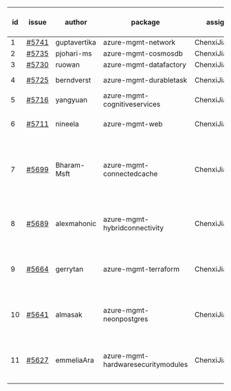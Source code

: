 | id | issue | author | package | assignee | bot advice | created date of issue | target release date | date from target |
| ------ | ------ | ------ | ------ | ------ | ------ | ------ | ------ | :-----: |
| 1 | [#5741](https://github.com/Azure/sdk-release-request/issues/5741) | guptavertika | azure-mgmt-network | ChenxiJiang333 |  | 11-20 | 12-26 |  |
| 2 | [#5735](https://github.com/Azure/sdk-release-request/issues/5735) | pjohari-ms | azure-mgmt-cosmosdb | ChenxiJiang333 | new issue. | 11-18 | 12-27 |  |
| 3 | [#5730](https://github.com/Azure/sdk-release-request/issues/5730) | ruowan | azure-mgmt-datafactory | ChenxiJiang333 |  | 11-15 | 12-26 |  |
| 4 | [#5725](https://github.com/Azure/sdk-release-request/issues/5725) | berndverst | azure-mgmt-durabletask | ChenxiJiang333 | FirstBeta. TypeSpec. | 11-15 | 12-27 |  |
| 5 | [#5716](https://github.com/Azure/sdk-release-request/issues/5716) | yangyuan | azure-mgmt-cognitiveservices | ChenxiJiang333 |  | 11-11 | 12-27 |  |
| 6 | [#5711](https://github.com/Azure/sdk-release-request/issues/5711) | nineela | azure-mgmt-web | ChenxiJiang333 | close to release date. | 11-11 | 11-22 | 0 |
| 7 | [#5699](https://github.com/Azure/sdk-release-request/issues/5699) | Bharam-Msft | azure-mgmt-connectedcache | ChenxiJiang333 | new comment. close to release date. FirstBeta. TypeSpec. | 11-07 | 11-22 | 0 |
| 8 | [#5689](https://github.com/Azure/sdk-release-request/issues/5689) | alexmahonic | azure-mgmt-hybridconnectivity | ChenxiJiang333 | close to release date. HoldOn. TypeSpec. | 11-05 | 11-22 | 0 |
| 9 | [#5664](https://github.com/Azure/sdk-release-request/issues/5664) | gerrytan | azure-mgmt-terraform | ChenxiJiang333 | close to release date. FirstBeta. TypeSpec. | 11-04 | 11-21 | -1 |
| 10 | [#5641](https://github.com/Azure/sdk-release-request/issues/5641) | almasak | azure-mgmt-neonpostgres | ChenxiJiang333 | new comment. FirstBeta. HoldOn. TypeSpec. | 10-23 | 12-03 |  |
| 11 | [#5627](https://github.com/Azure/sdk-release-request/issues/5627) | emmeliaAra | azure-mgmt-hardwaresecuritymodules | ChenxiJiang333 | new comment. close to release date. | 10-22 | 11-22 | 0 |
